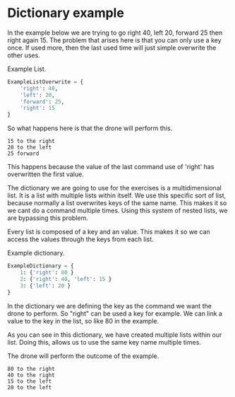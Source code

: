 # Dictionary example
In the example below we are trying to go right 40, left 20, forward 25 then right again 15. 
The problem that arises here is that you can only use a key once.
If used more, then the last used time will just simple overwrite the other uses.

Example List.

```python
ExampleListOverwrite = {
    'right': 40,
    'left': 20,
    'forward': 25,
    'right': 15
}
```

So what happens here is that the drone will perform this.

```
15 to the right
20 to the left
25 forward
```

 This happens because the value of the last command use of 'right' has overwritten the first value.



The dictionary we are going to use for the exercises is a multidimensional list. It is a list with multiple lists within itself. We use this specific sort of list, because normally a list overwrites keys of the same name. This makes it so we cant do a command multiple times. Using this system of nested lists, we are bypassing this problem.

Every list is composed of a key and an value. This makes it so we can access the values through the keys from each list.

Example dictionary.

```python
ExampleDictionary = {
    1: {'right': 80 }
    2: {'right': 40, 'left': 15 }
    3: {'left': 20 }
}
```

In the dictionary we are defining the key as the command we want the drone to perform. So "right" can be used a key for example.  We can link a value to the key in the list, so like 80 in the example. 

As you can see in this dictionary, we have created multiple lists within our list. Doing this, allows us to use the same key name multiple times.  

The drone will perform the outcome of the example.

```
80 to the right
40 to the right
15 to the left
20 to the left
```

